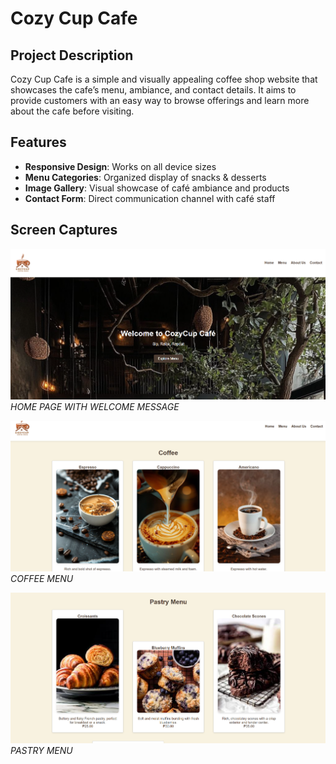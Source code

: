 # Cozy Cup Cafe

## Project Description
Cozy Cup Cafe is a simple and visually appealing coffee shop website that showcases the cafe’s menu, ambiance, and contact details. It aims to provide customers with an easy way to browse offerings and learn more about the cafe before visiting.

## Features
- **Responsive Design**: Works on all device sizes
- **Menu Categories**: Organized display of snacks & desserts
- **Image Gallery**: Visual showcase of café ambiance and products
- **Contact Form**: Direct communication channel with café staff


## Screen Captures
![Home Page](https://github.com/olpos/CozyCup/blob/main/cozycup-cafe-boilerplate/img/welcomepage.png)
*HOME PAGE WITH WELCOME MESSAGE*

![Home Page](https://github.com/olpos/CozyCup/blob/main/cozycup-cafe-boilerplate/img/coffeeMenu.png)
*COFFEE MENU*

![Menu Page](https://github.com/olpos/CozyCup/blob/main/cozycup-cafe-boilerplate/img/Pastry.png)
*PASTRY MENU*


  
